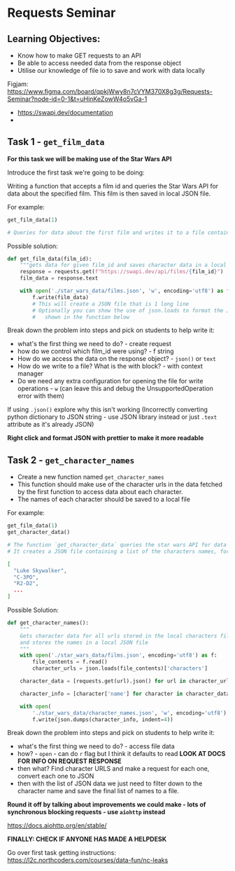 # Requests Seminar

## Learning Objectives:

- Know how to make GET requests to an API
- Be able to access needed data from the response object
- Utilise our knowledge of file io to save and work with data locally

Figjam: https://www.figma.com/board/qpkjWwy8n7cVYM370X8g3g/Requests-Seminar?node-id=0-1&t=uHinKeZowW4o5vGa-1

- https://swapi.dev/documentation
-

## Task 1 - `get_film_data`

**For this task we will be making use of the Star Wars API**

Introduce the first task we're going to be doing:

Writing a function that accepts a film id and queries the Star Wars API for data about the specified film. This film is then saved in local JSON file.

For example:

```py
get_film_data(1)

# Queries for data about the first film and writes it to a file contained within the `star_wars_data` directory
```

Possible solution:

```py
def get_film_data(film_id):
    """gets data for given film_id and saves character data in a local file"""
    response = requests.get(f"https://swapi.dev/api/films/{film_id}")
    film_data = response.text

    with open('./star_wars_data/films.json', 'w', encoding='utf8') as f:
        f.write(film_data)
        # This will create a JSON file that is 1 long line
        # Optionally you can show the use of json.loads to format the JSON as
        #   shown in the function below
```

Break down the problem into steps and pick on students to help write it:

- what's the first thing we need to do? - create request
- how do we control which film_id were using? - f string
- How do we access the data on the response object? - `json()` or `text`
- How do we write to a file? What is the with block? - with context manager
- Do we need any extra configuration for opening the file for write operations - `w` (can leave this and debug the UnsupportedOperation error with them)

If using `.json()` explore why this isn't working (Incorrectly converting python dictionary to JSON string - use JSON library instead or just `.text` attribute as it's already JSON)

**Right click and format JSON with prettier to make it more readable**

## Task 2 - `get_character_names`

- Create a new function named `get_character_names`
- This function should make use of the character urls in the data fetched by the first function to access data about each character.
- The names of each character should be saved to a local file

For example:

```py
get_film_data(1)
get_character_data()

# The function `get_character_data` queries the star wars API for data about all the characters in the first film
# It creates a JSON file containing a list of the characters names, for example
```

```json
[
  "Luke Skywalker",
  "C-3PO",
  "R2-D2",
  ...
]
```

Possible Solution:

```py
def get_character_names():
    """
    Gets character data for all urls stored in the local characters files
    and stores the names in a local JSON file
    """
    with open('./star_wars_data/films.json', encoding='utf8') as f:
        file_contents = f.read()
        character_urls = json.loads(file_contents)['characters']

    character_data = [requests.get(url).json() for url in character_urls]

    character_info = [character['name'] for character in character_data]

    with open(
        './star_wars_data/character_names.json', 'w', encoding='utf8') as f:
        f.write(json.dumps(character_info, indent=4))
```

Break down the problem into steps and pick on students to help write it:

- what's the first thing we need to do? - access file data
- how? - `open` - can do `r` flag but I think it defaults to read
  **LOOK AT DOCS FOR INFO ON REQUEST RESPONSE**
- then what? Find character URLS and make a request for each one, convert each one to JSON
- then with the list of JSON data we just need to filter down to the character name and save the final list of names to a file.

**Round it off by talking about improvements we could make - lots of synchronous blocking requests - use `aiohttp` instead**

https://docs.aiohttp.org/en/stable/

**FINALLY: CHECK IF ANYONE HAS MADE A HELPDESK**

Go over first task getting instructions: https://l2c.northcoders.com/courses/data-fun/nc-leaks
